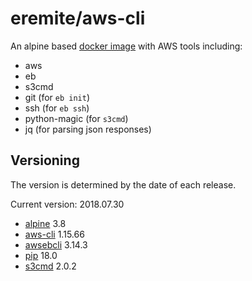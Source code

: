 # eremite/aws-cli

An alpine based [docker image](https://hub.docker.com/r/eremite/aws-cli/) with AWS tools including:

* aws
* eb
* s3cmd
* git (for `eb init`)
* ssh (for `eb ssh`)
* python-magic (for `s3cmd`)
* jq (for parsing json responses)

## Versioning

The version is determined by the date of each release.

Current version: 2018.07.30

* [alpine](https://hub.docker.com/r/library/alpine/tags/) 3.8
* [aws-cli](https://github.com/aws/aws-cli/releases) 1.15.66
* [awsebcli](https://pypi.python.org/pypi/awsebcli/#history) 3.14.3
* [pip](https://pip.pypa.io/en/stable/news/) 18.0
* [s3cmd](https://github.com/s3tools/s3cmd/releases) 2.0.2
